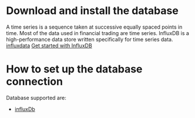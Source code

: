 <!DOCTYPE html>
<html lang="en">
   <head>
      
   </head>

   <body>
      <h1>Download and install the database</h1>
   <div>
   A time series is a sequence taken at successive equally spaced points in time. Most of the data used in financial trading are time series.  InfluxDB is a high-performance data store written specifically for time series data.  <a href="https://www.influxdata.com/">influxdata</a>
      <a href="https://docs.influxdata.com/influxdb/v2.0/get-started/?t=Linux">Get started with InfluxDB</a>
   </div>
      <h1>How to set up the database connection</h1>
      <p>
         Database supported are: 
      </p>
      <ul>
        <li><a href="https://www.influxdata.com/">influxDb</a></li>
      </ul>
   </body>
</html>
